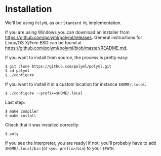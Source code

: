 # Installation

We'll be using `PolyML` as our `Standard ML` implementation.

If you are using Windows you can download an installer from https://github.com/polyml/polyml/releases. General instructions for Linux/OS X/Free BSD can be found at https://github.com/polyml/polyml/blob/master/README.md.

If you want to install from source, the process is pretty easy:
```
$ git clone https://github.com/polyml/polyml.git
$ cd polyml
$ ./configure
```

If you want to install it in a custom location for instance `$HOME/.local`:
```
$ ./configure --prefix=$HOME/.local
```

Last step:
```
$ make compiler
$ make install
```

Check that it was installed correctly:
```
$ poly
```

if you see the interpreter, you are ready! if not, you'll probably have to add `$HOME/.local/bin` (or `<you prefix>/bin`) to your `$PATH`.
